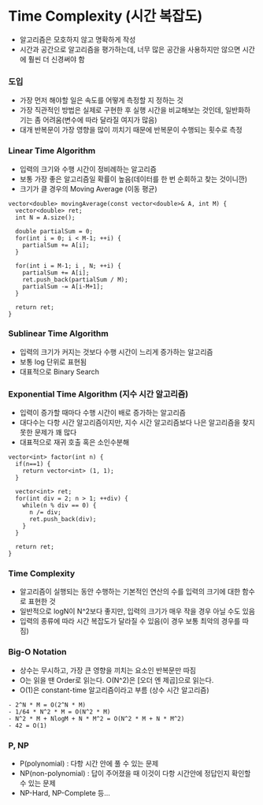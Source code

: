 # Time Complexity (시간 복잡도)

- 알고리즘은 모호하지 않고 명확하게 작성
- 시간과 공간으로 알고리즘을 평가하는데, 너무 많은 공간을 사용하지만 않으면 시간에 훨씬 더 신경써야 함

### 도입

- 가장 먼저 해야할 일은 속도를 어떻게 측정할 지 정하는 것
- 가장 직관적인 방법은 실제로 구현한 후 실행 시간을 비교해보는 것인데, 일반화하기는 좀 어려움(변수에 따라 달라질 여지가 많음)
- 대개 반복문이 가장 영향을 많이 끼치기 때문에 반복문이 수행되는 횟수로 측정

### Linear Time Algorithm

- 입력의 크기와 수행 시간이 정비례하는 알고리즘
- 보통 가장 좋은 알고리즘일 확률이 높음(데이터를 한 번 순회하고 찾는 것이니깐)
- 크기가 클 경우의 Moving Average (이동 평균)
~~~
vector<double> movingAverage(const vector<double>& A, int M) {
  vector<double> ret;
  int N = A.size();
  
  double partialSum = 0;
  for(int i = 0; i < M-1; ++i) {
    partialSum += A[i];
  }
  
  for(int i = M-1; i , N; ++i) {
    partialSum += A[i];
    ret.push_back(partialSum / M);
    partialSum -= A[i-M+1];
  }
  
  return ret;
}
~~~

### Sublinear Time Algorithm

- 입력의 크기가 커지는 것보다 수행 시간이 느리게 증가하는 알고리즘
- 보통 log 단위로 표현됨
- 대표적으로 Binary Search

### Exponential Time Algorithm (지수 시간 알고리즘)

- 입력이 증가할 때마다 수행 시간이 배로 증가하는 알고리즘
- 대다수는 다항 시간 알고리즘이지만, 지수 시간 알고리즘보다 나은 알고리즘을 찾지 못한 문제가 꽤 많다
- 대표적으로 재귀 호출 혹은 소인수분해
~~~
vector<int> factor(int n) {
  if(n==1) {
    return vector<int> (1, 1);
  }
  
  vector<int> ret;
  for(int div = 2; n > 1; ++div) {
    while(n % div == 0) {
      n /= div;
      ret.push_back(div);
    }
  }
  
  return ret;
}
~~~

### Time Complexity

- 알고리즘이 실행되는 동안 수행하는 기본적인 연산의 수를 입력의 크기에 대한 함수로 표현한 것
- 일반적으로 logN이 N^2보다 좋지만, 입력의 크기가 매우 작을 경우 아닐 수도 있음
- 입력의 종류에 따라 시간 복잡도가 달라질 수 있음(이 경우 보통 최악의 경우를 따짐)

### Big-O Notation

- 상수는 무시하고, 가장 큰 영향을 끼치는 요소인 반복문만 따짐
- O는 읽을 땐 Order로 읽는다. O(N^2)은 [오더 엔 제곱]으로 읽는다.
- O(1)은 constant-time 알고리즘이라고 부름 (상수 시간 알고리즘)
~~~
- 2^N * M = O(2^N * M)
- 1/64 * N^2 * M = O(N^2 * M)
- N^2 * M + NlogM + N * M^2 = O(N^2 * M + N * M^2)
- 42 = O(1)
~~~

### P, NP

- P(polynomial) : 다항 시간 안에 풀 수 있는 문제
- NP(non-polynomial) : 답이 주어졌을 때 이것이 다항 시간안에 정답인지 확인할 수 있는 문제
- NP-Hard, NP-Complete 등...
